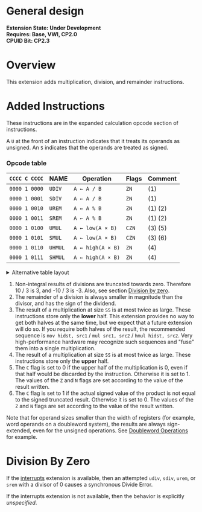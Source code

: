 # General design

**Extension State: Under Development**  
**Requires: Base, VWI, CP2.0**  
**CPUID Bit: CP2.3**

# Overview

This extension adds multiplication, division, and remainder instructions. 

# Added Instructions

These instructions are in the expanded calculation opcode section of instructions.

A `U` at the front of an instruction indicates that it treats its operands as unsigned.
An `S` indicates that the operands are treated as signed.

### Opcode table

| `CCCC C CCCC` | NAME     | Operation         | Flags  | Comment |
|---------------|----------|-------------------|--------|---------|
| `0000 1 0000` | `UDIV`   | `A ← A / B`       | `ZN`   | (1)     |
| `0000 1 0001` | `SDIV`   | `A ← A / B`       | `ZN`   | (1)     |
| `0000 1 0010` | `UREM`   | `A ← A % B`       | `ZN`   | (1) (2) |
| `0000 1 0011` | `SREM`   | `A ← A % B`       | `ZN`   | (1) (2) |
| `0000 1 0100` | `UMUL`   | `A ← low(A × B)`  | `CZN`  | (3) (5) |
| `0000 1 0101` | `SMUL`   | `A ← low(A × B)`  | `CZN`  | (3) (6) |
| `0000 1 0110` | `UHMUL`  | `A ← high(A × B)` | `ZN`   | (4)     |
| `0000 1 0111` | `SHMUL`  | `A ← high(A × B)` | `ZN`   | (4)     |

<details>
<summary>Alternative table layout</summary>

This table is identical to the one above except that the spacing for the `C` bits are grouped differently. The order is still the same.

| `C CCCC CCCC` | NAME     | Operation         | Flags  | Comment |
|---------------|----------|-------------------|--------|---------|
| `0 0001 0000` | `UDIV`   | `A ← A / B`       | `ZN`   | (1)     |
| `0 0001 0001` | `SDIV`   | `A ← A / B`       | `ZN`   | (1)     |
| `0 0001 0010` | `UREM`   | `A ← A % B`       | `ZN`   | (1) (2) |
| `0 0001 0011` | `SREM`   | `A ← A % B`       | `ZN`   | (1) (2) |
| `0 0001 0100` | `UMUL`   | `A ← low(A × B)`  | `CZN`  | (3) (5) |
| `0 0001 0101` | `SMUL`   | `A ← low(A × B)`  | `CZN`  | (3) (6) |
| `0 0001 0110` | `UHMUL`  | `A ← high(A × B)` | `ZN`   | (4)     |
| `0 0001 0111` | `SHMUL`  | `A ← high(A × B)` | `ZN`   | (4)     |

</details>

1) Non-integral results of divisions are truncated towards zero.
    Therefore 10 / 3 is 3, and -10 / 3 is -3.
    Also, see section [Division by zero](#division-by-zero).
2) The remainder of a division is always smaller in magnitude than
    the divisor, and has the sign of the dividend.
3) The result of a multiplication at size `SS` is at most twice as large.
    These instructions store only the **lower** half.
    This extension provides no way to get both halves at the same time,
    but we expect that a future extension will do so.
    If you require both halves of the result, the recommended sequence is
    `mov hidst, src1` / `mul src1, src2` / `hmul hidst, src2`.
    Very high-performance hardware may recognize such sequences and
    "fuse" them into a single multiplication.
4) The result of a multiplication at size `SS` is at most twice as large.
    These instructions store only the **upper** half.
5) The `C` flag is set to 0 if the upper half of the multiplication is 0,
    even if that half would be discarded by the instruction. Otherwise it is set to 1.
    The values of the `Z` and `N` flags are set according to the value of the result written.
6) The `C` flag is set to 1 if the actual signed value of the product is not equal
    to the signed truncated result. Otherwise it is set to 0.
    The values of the `Z` and `N` flags are set according to the value of the result written.

Note that for operand sizes smaller than the width of registers
(for example, word operands on a doubleword system),
the results are always sign-extended, even for the
unsigned operations. See [Doubleword Operations](../double-word-operations/) for example.

# Division By Zero

If the [interrupts](../interrupts/README.md) extension is available, then an attempted
`udiv`, `sdiv`, `urem`, or `srem` with a divisor of 0 causes a synchronous Divide Error.

If the interrupts extension is not available, then the behavior is explicitly _unspecified_.
